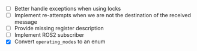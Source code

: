 
- [ ] Better handle exceptions when using locks
- [ ] Implement re-attempts when we are not the destination of the received message
- [ ] Provide missing register description
- [ ] Implement ROS2 subscriber
- [x] Convert `operating_modes` to an enum